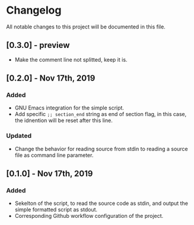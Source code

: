 # Changelog
All notable changes to this project will be documented in this file.

## [0.3.0] - preview
- Make the comment line not splitted, keep it is.

## [0.2.0] - Nov 17th, 2019
### Added
- GNU Emacs integration for the simple script.
- Add specific `;; section_end` string as end of section flag,
  in this case, the idnention will be reset after this line.
### Updated
- Change the behavior for reading source from stdin to reading a
  source file as command line parameter.

## [0.1.0] - Nov 17th, 2019
### Added
- Sekelton of the script, to read the source code as stdin, and
  output the simple formatted script as stdout.
- Corresponding Github workflow configuration of the project.
